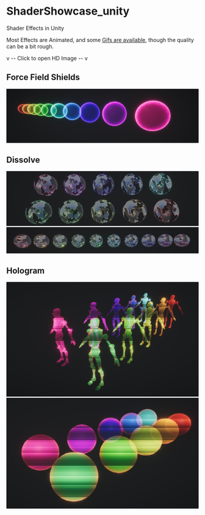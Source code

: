 # ShaderShowcase_unity
Shader Effects in Unity

Most Effects are Animated, and some [Gifs are available](/Gifs/), though the quality can be a bit rough.

v -- Click to open HD Image -- v

## Force Field Shields
![ffs](/Images/ForceFieldShields.png)

## Dissolve

![dissolve](/Images/Dissolve2.png)
![dissolve](/Images/Dissolve.png)

## Hologram

![holokyle](/Images/HologramKyle.png)
![holosphere](/Images/Hologram.png)
